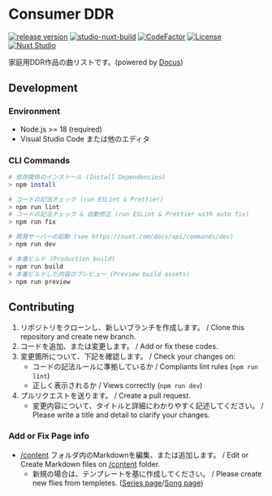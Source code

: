 # Consumer DDR

[![release version](https://img.shields.io/github/v/release/ddradar/csddr "release version")](https://github.com/ddradar/csddr/releases)
[![studio-nuxt-build](https://github.com/ddradar/csddr/actions/workflows/studio.yml/badge.svg)](https://github.com/ddradar/csddr/actions/workflows/studio.yml)
[![CodeFactor](https://www.codefactor.io/repository/github/ddradar/csddr/badge)](https://www.codefactor.io/repository/github/ddradar/csddr)
[![License](https://img.shields.io/github/license/ddradar/csddr)](LICENSE)
[![Nuxt Studio](https://img.shields.io/badge/Open%20in%20Nuxt%20Studio-18181B?&logo=nuxt.js&logoColor=3BB5EC)](https://nuxt.studio/@ddradar/csddr)

家庭用DDR作品の曲リストです。(powered by [Docus](https://docus.dev))

## Development

### Environment
- Node.js >= 18 (required)
- Visual Studio Code または他のエディタ

### CLI Commands

```bash
# 依存関係のインストール (Install Dependencies)
> npm install

# コードの記法チェック (run ESLint & Prettier)
> npm run lint
# コードの記法チェック & 自動修正 (run ESLint & Prettier with auto fix)
> npm run fix

# 開発サーバーの起動 (see https://nuxt.com/docs/api/commands/dev)
> npm run dev

# 本番ビルド (Production build)
> npm run build
# 本番ビルドした内容のプレビュー (Preview build assets)
> npm run preview
```

## Contributing

1. リポジトリをクローンし、新しいブランチを作成します。 / Clone this repository and create new branch.
1. コードを追加、または変更します。 / Add or fix these codes.
1. 変更箇所について、下記を確認します。 / Check your changes on:
    - コードの記法ルールに準拠しているか / Compliants lint rules (`npm run lint`)
    - 正しく表示されるか / Views correctly (`npm run dev`)
1. プルリクエストを送ります。 / Create a pull request.
    - 変更内容について、タイトルと詳細にわかりやすく記述してください。 / Please write a title and detail to clarify your changes.

### Add or Fix Page info

- [/content](./content) フォルダ内のMarkdownを編集、または追加します。 / Edit or Create Markdown files on [/content](./content) folder.
  - 新規の場合は、テンプレートを基に作成してください。 / Please create new flies from templetes. ([Series page](./content/.series-template.md)/[Song page](./content/.song-template.md))
